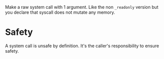 Make a raw system call with 1 argument.
Like the non `_readonly` version but you declare that syscall does not mutate any memory.

# Safety

A system call is unsafe by definition.
It's the caller's responsibility to ensure safety.
